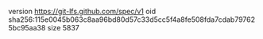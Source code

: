 version https://git-lfs.github.com/spec/v1
oid sha256:115e0045b063c8aa96bd80d57c33d5cc5f4a8fe508fda7cdab797625bc95aa38
size 5837
